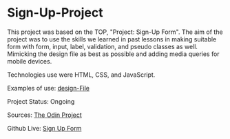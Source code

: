 # Sign-Up-Project

This project was based on the TOP, "Project: Sign-Up Form". The aim of the project was to use the skills we learned in past lessons in making suitable form with form, input, label, validation, and pseudo classes as well. Mimicking the design file as best as possible and adding media queries for mobile devices.

Technologies use were HTML, CSS, and JavaScript.

Examples of use: [design-File](https://cdn.statically.io/gh/TheOdinProject/curriculum/5f37d43908ef92499e95a9b90fc3cc291a95014c/html_css/project-sign-up-form/sign-up-form.png)

Project Status: Ongoing

Sources: [The Odin Project](https://www.theodinproject.com/lessons/node-path-intermediate-html-and-css-sign-up-form)


Github Live: [Sign Up Form](https://jimmyjimenez2400.github.io/Sign-Up-Project/)
